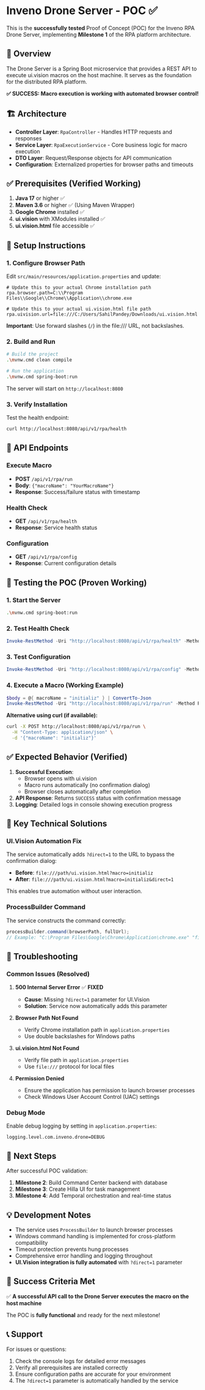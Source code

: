 # Inveno Drone Server - POC ✅

This is the **successfully tested** Proof of Concept (POC) for the Inveno RPA Drone Server, implementing **Milestone 1** of the RPA platform architecture.

## 🎯 Overview

The Drone Server is a Spring Boot microservice that provides a REST API to execute ui.vision macros on the host machine. It serves as the foundation for the distributed RPA platform.

**✅ SUCCESS: Macro execution is working with automated browser control!**

## 🏗️ Architecture

- **Controller Layer**: `RpaController` - Handles HTTP requests and responses
- **Service Layer**: `RpaExecutionService` - Core business logic for macro execution
- **DTO Layer**: Request/Response objects for API communication
- **Configuration**: Externalized properties for browser paths and timeouts

## ✅ Prerequisites (Verified Working)

1. **Java 17** or higher ✅
2. **Maven 3.6** or higher ✅ (Using Maven Wrapper)
3. **Google Chrome** installed ✅
4. **ui.vision** with XModules installed ✅
5. **ui.vision.html** file accessible ✅

## 🚀 Setup Instructions

### 1. Configure Browser Path

Edit `src/main/resources/application.properties` and update:

```properties
# Update this to your actual Chrome installation path
rpa.browser.path=C:\\Program Files\\Google\\Chrome\\Application\\chrome.exe

# Update this to your actual ui.vision.html file path
rpa.uivision.url=file:///C:/Users/SahilPandey/Downloads/ui.vision.html
```

**Important**: Use forward slashes (`/`) in the file:/// URL, not backslashes.

### 2. Build and Run

```bash
# Build the project
.\mvnw.cmd clean compile

# Run the application
.\mvnw.cmd spring-boot:run
```

The server will start on `http://localhost:8080`

### 3. Verify Installation

Test the health endpoint:
```bash
curl http://localhost:8080/api/v1/rpa/health
```

## 🔌 API Endpoints

### Execute Macro
- **POST** `/api/v1/rpa/run`
- **Body**: `{"macroName": "YourMacroName"}`
- **Response**: Success/failure status with timestamp

### Health Check
- **GET** `/api/v1/rpa/health`
- **Response**: Service health status

### Configuration
- **GET** `/api/v1/rpa/config`
- **Response**: Current configuration details

## 🧪 Testing the POC (Proven Working)

### 1. Start the Server
```bash
.\mvnw.cmd spring-boot:run
```

### 2. Test Health Check
```powershell
Invoke-RestMethod -Uri "http://localhost:8080/api/v1/rpa/health" -Method Get
```

### 3. Test Configuration
```powershell
Invoke-RestMethod -Uri "http://localhost:8080/api/v1/rpa/config" -Method Get
```

### 4. Execute a Macro (Working Example)
```powershell
$body = @{ macroName = "initializ" } | ConvertTo-Json
Invoke-RestMethod -Uri "http://localhost:8080/api/v1/rpa/run" -Method Post -Body $body -ContentType "application/json"
```

**Alternative using curl (if available):**
```bash
curl -X POST http://localhost:8080/api/v1/rpa/run \
  -H "Content-Type: application/json" \
  -d '{"macroName": "initializ"}'
```

## ✅ Expected Behavior (Verified)

1. **Successful Execution**: 
   - Browser opens with ui.vision
   - Macro runs automatically (no confirmation dialog)
   - Browser closes automatically after completion
2. **API Response**: Returns `SUCCESS` status with confirmation message
3. **Logging**: Detailed logs in console showing execution progress

## 🔧 Key Technical Solutions

### UI.Vision Automation Fix
The service automatically adds `?direct=1` to the URL to bypass the confirmation dialog:
- **Before**: `file:///path/ui.vision.html?macro=initializ`
- **After**: `file:///path/ui.vision.html?macro=initializ&direct=1`

This enables true automation without user interaction.

### ProcessBuilder Command
The service constructs the command correctly:
```java
processBuilder.command(browserPath, fullUrl);
// Example: "C:\Program Files\Google\Chrome\Application\chrome.exe" "file:///C:/path/ui.vision.html?macro=initializ&direct=1"
```

## 🐛 Troubleshooting

### Common Issues (Resolved)

1. **500 Internal Server Error** ✅ **FIXED**
   - **Cause**: Missing `?direct=1` parameter for UI.Vision
   - **Solution**: Service now automatically adds this parameter

2. **Browser Path Not Found**
   - Verify Chrome installation path in `application.properties`
   - Use double backslashes for Windows paths

3. **ui.vision.html Not Found**
   - Verify file path in `application.properties`
   - Use `file:///` protocol for local files

4. **Permission Denied**
   - Ensure the application has permission to launch browser processes
   - Check Windows User Account Control (UAC) settings

### Debug Mode

Enable debug logging by setting in `application.properties`:
```properties
logging.level.com.inveno.drone=DEBUG
```

## 🚀 Next Steps

After successful POC validation:

1. **Milestone 2**: Build Command Center backend with database
2. **Milestone 3**: Create Hilla UI for task management
3. **Milestone 4**: Add Temporal orchestration and real-time status

## 💡 Development Notes

- The service uses `ProcessBuilder` to launch browser processes
- Windows command handling is implemented for cross-platform compatibility
- Timeout protection prevents hung processes
- Comprehensive error handling and logging throughout
- **UI.Vision integration is fully automated** with `?direct=1` parameter

## 🎉 Success Criteria Met

✅ **A successful API call to the Drone Server executes the macro on the host machine**

The POC is **fully functional** and ready for the next milestone!

## 📞 Support

For issues or questions:
1. Check the console logs for detailed error messages
2. Verify all prerequisites are installed correctly
3. Ensure configuration paths are accurate for your environment
4. The `?direct=1` parameter is automatically handled by the service
